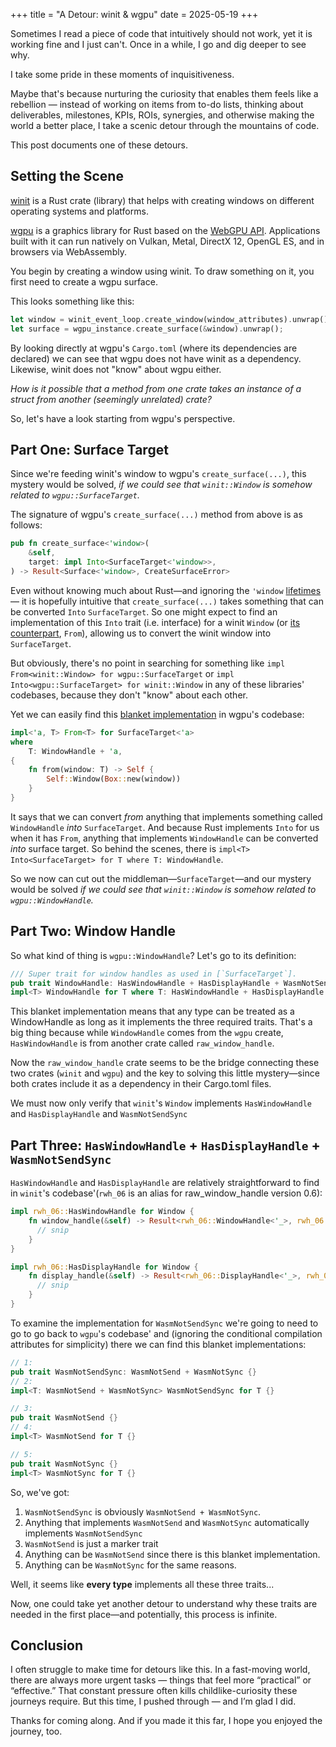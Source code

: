 +++
title = "A Detour: winit & wgpu"
date = 2025-05-19
+++

Sometimes I read a piece of code that intuitively should not work, yet it is working fine and I just can't.
Once in a while, I go and dig deeper to see why.

I take some pride in these moments of inquisitiveness.

Maybe that's because nurturing the curiosity that enables them feels like a rebellion — instead of working on items
from to-do lists, thinking about deliverables, milestones, KPIs, ROIs, synergies, and otherwise making the world a
better place, I take a scenic detour through the mountains of code.

This post documents one of these detours.

## Setting the Scene

[winit](https://docs.rs/winit/latest/winit/) is a Rust crate (library) that helps with creating windows on different
operating systems and platforms.

[wgpu](https://wgpu.rs) is a graphics library for Rust based on the [WebGPU API](https://www.w3.org/TR/webgpu/).
Applications built with it can run natively on Vulkan, Metal, DirectX 12, OpenGL ES, and in browsers via WebAssembly.

You begin by creating a window using winit. To draw something on it, you first need to create a wgpu surface.

This looks something like this:
```rust
let window = winit_event_loop.create_window(window_attributes).unwrap();
let surface = wgpu_instance.create_surface(&window).unwrap();
````

By looking directly at wgpu's `Cargo.toml` (where its dependencies are declared) we can see that wgpu does not have
winit as a dependency. Likewise, winit does not "know" about wgpu either.

*How is it possible that a method from one crate takes an instance of a struct from another (seemingly unrelated)
crate?*

So, let's have a look starting from wgpu's perspective.

## Part One: Surface Target

Since we're feeding winit's window to wgpu's `create_surface(...)`, this mystery would be solved,
*if we could see that `winit::Window` is somehow related to `wgpu::SurfaceTarget`.*

The signature of wgpu's `create_surface(...)` method from above is as follows:
```rust
pub fn create_surface<'window>(
    &self,
    target: impl Into<SurfaceTarget<'window>>,
) -> Result<Surface<'window>, CreateSurfaceError> 
```

Even without knowing much about Rust—and ignoring the `'window`
[lifetimes](https://doc.rust-lang.org/book/ch10-03-lifetime-syntax.html)— it is hopefully intuitive that
`create_surface(...)` takes something that can be converted `Into` `SurfaceTarget`. So one might expect to find an
implementation of this `Into` trait (i.e. interface) for a winit `Window` (or
[its counterpart](https://doc.rust-lang.org/rust-by-example/conversion/from_into.html), `From`), 
allowing us to convert the winit window into `SurfaceTarget`.

But obviously, there's no point in searching for something like `impl From<winit::Window> for wgpu::SurfaceTarget` or
`impl Into<wgpu::SurfaceTarget> for winit::Window` in any of these libraries' codebases, because they don't "know"
about each other.

Yet we can easily find this [blanket implementation](https://doc.rust-lang.org/book/ch10-02-traits.html) in wgpu's
codebase:

```rust
impl<'a, T> From<T> for SurfaceTarget<'a>
where
    T: WindowHandle + 'a,
{
    fn from(window: T) -> Self {
        Self::Window(Box::new(window))
    }
}
```

It says that we can convert _from_ anything that implements something called `WindowHandle` _into_ `SurfaceTarget`.
And because Rust implements `Into` for us when it has `From`, anything that implements `WindowHandle`
can be converted _into_ surface target. So behind the scenes, there is
`impl<T> Into<SurfaceTarget> for T where T: WindowHandle`.

So we now can cut out the middleman—`SurfaceTarget`—and our mystery would be solved *if we could see that
`winit::Window` is somehow related to `wgpu::WindowHandle`.*

## Part Two: Window Handle

So what kind of thing is `wgpu::WindowHandle`? Let's go to its definition:

```rust
/// Super trait for window handles as used in [`SurfaceTarget`].
pub trait WindowHandle: HasWindowHandle + HasDisplayHandle + WasmNotSendSync {}
impl<T> WindowHandle for T where T: HasWindowHandle + HasDisplayHandle + WasmNotSendSync {}
```
This blanket implementation means that any type can be treated as a WindowHandle as long as it implements the three
required traits. That's a big thing because while `WindowHandle` comes from the `wgpu` create,
`HasWindowHandle` is from another crate called `raw_window_handle`.

Now the `raw_window_handle` crate seems to be the bridge connecting these two crates (`winit` and `wgpu`) and the key
to solving this little mystery—since both crates include it as a dependency in their Cargo.toml files.

We must now only verify that `winit`'s `Window` implements `HasWindowHandle` and `HasDisplayHandle` and
`WasmNotSendSync`

## Part Three: `HasWindowHandle` + `HasDisplayHandle` + `WasmNotSendSync`

`HasWindowHandle` and `HasDisplayHandle` are relatively straightforward to find in `winit`'s codebase'(`rwh_06` is an
alias for raw_window_handle version 0.6):

```rust
impl rwh_06::HasWindowHandle for Window {
    fn window_handle(&self) -> Result<rwh_06::WindowHandle<'_>, rwh_06::HandleError> {
      // snip
    }
}

impl rwh_06::HasDisplayHandle for Window {
    fn display_handle(&self) -> Result<rwh_06::DisplayHandle<'_>, rwh_06::HandleError> {
      // snip
    }
}
```
   
To examine the implementation for `WasmNotSendSync` we're going to need to go to go back to `wgpu`'s codebase' and
(ignoring the conditional compilation attributes for simplicity) there we can find this blanket implementations:
```rust 
// 1:
pub trait WasmNotSendSync: WasmNotSend + WasmNotSync {}
// 2:
impl<T: WasmNotSend + WasmNotSync> WasmNotSendSync for T {}

// 3:
pub trait WasmNotSend {}
// 4:
impl<T> WasmNotSend for T {}

// 5:
pub trait WasmNotSync {}
impl<T> WasmNotSync for T {}
```

So, we've got:
1. `WasmNotSendSync` is obviously `WasmNotSend + WasmNotSync`.
2. Anything that implements `WasmNotSend` and `WasmNotSync`
automatically implements `WasmNotSendSync`
3. `WasmNotSend` is just a marker trait 
4. Anything can be `WasmNotSend` since there is this blanket implementation.
5. Anything can be `WasmNotSync` for the same reasons.

Well, it seems like **every type** implements all these three traits...

Now, one could take yet another detour to understand why these traits are needed in the first place—and potentially,
this process is infinite.

## Conclusion

I often struggle to make time for detours like this. In a fast-moving world, there are always more urgent tasks —
things that feel more “practical” or “effective.” That constant pressure often kills childlike-curiosity these
journeys require. But this time, I pushed through — and I’m glad I did.

Thanks for coming along. And if you made it this far, I hope you enjoyed the journey, too.

